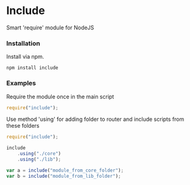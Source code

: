 # Include
Smart 'require' module for NodeJS

### Installation
Install via npm.

```
npm install include
```

### Examples
Require the module once in the main script
```javascript
require("include");
```
Use method 'using' for adding folder to router and include scripts from these folders 
```javascript
require("include");

include
	.using("./core")
	.using("./lib");

var a = include("module_from_core_folder");
var b = include("module_from_lib_folder");
```